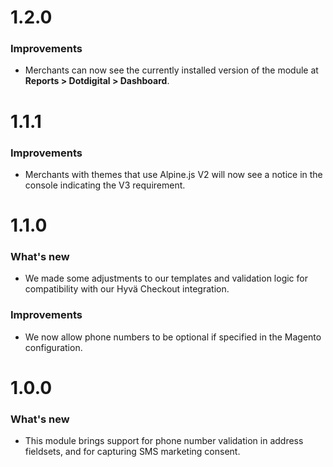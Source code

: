 # 1.2.0
### Improvements
- Merchants can now see the currently installed version of the module at **Reports > Dotdigital > Dashboard**.
 
# 1.1.1

### Improvements
- Merchants with themes that use Alpine.js V2 will now see a notice in the console indicating the V3 requirement.

# 1.1.0

### What's new
- We made some adjustments to our templates and validation logic for compatibility with our Hyvä Checkout integration.

### Improvements
- We now allow phone numbers to be optional if specified in the Magento configuration.

# 1.0.0

### What's new
- This module brings support for phone number validation in address fieldsets, and for capturing SMS marketing consent. 
